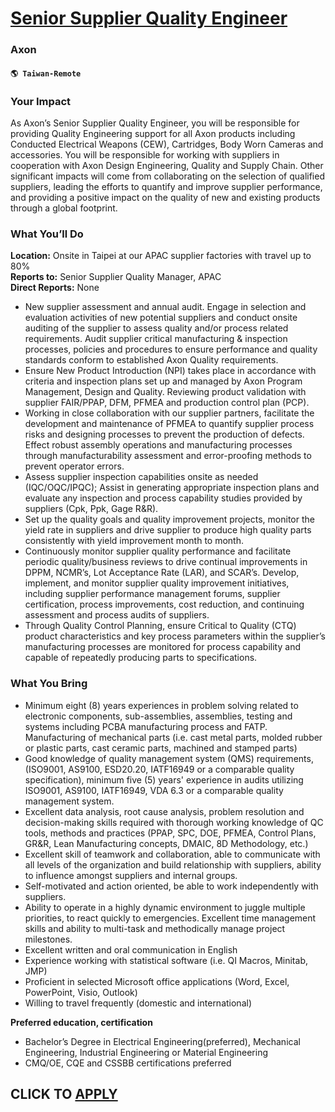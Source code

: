 # [Senior Supplier Quality Engineer](https://www.remotewlb.com/apply/senior-supplier-quality-engineer-104944)  
### Axon  
#### `🌎 Taiwan-Remote`  

### Your Impact

As Axon’s Senior Supplier Quality Engineer, you will be responsible for providing Quality Engineering support for all Axon products including Conducted Electrical Weapons (CEW), Cartridges, Body Worn Cameras and accessories. You will be responsible for working with suppliers in cooperation with Axon Design Engineering, Quality and Supply Chain. Other significant impacts will come from collaborating on the selection of qualified suppliers, leading the efforts to quantify and improve supplier performance, and providing a positive impact on the quality of new and existing products through a global footprint.

### What You’ll Do

**Location:** Onsite in Taipei at our APAC supplier factories with travel up to 80%  
 **Reports to:** Senior Supplier Quality Manager, APAC  
 **Direct Reports:** None

  * New supplier assessment and annual audit. Engage in selection and evaluation activities of new potential suppliers and conduct onsite auditing of the supplier to assess quality and/or process related requirements. Audit supplier critical manufacturing & inspection processes, policies and procedures to ensure performance and quality standards conform to established Axon Quality requirements.
  * Ensure New Product Introduction (NPI) takes place in accordance with criteria and inspection plans set up and managed by Axon Program Management, Design and Quality. Reviewing product validation with supplier FAIR/PPAP, DFM, PFMEA and production control plan (PCP).
  * Working in close collaboration with our supplier partners, facilitate the development and maintenance of PFMEA to quantify supplier process risks and designing processes to prevent the production of defects. Effect robust assembly operations and manufacturing processes through manufacturability assessment and error-proofing methods to prevent operator errors.
  * Assess supplier inspection capabilities onsite as needed (IQC/OQC/IPQC); Assist in generating appropriate inspection plans and evaluate any inspection and process capability studies provided by suppliers (Cpk, Ppk, Gage R&R).
  * Set up the quality goals and quality improvement projects, monitor the yield rate in suppliers and drive supplier to produce high quality parts consistently with yield improvement month to month.
  * Continuously monitor supplier quality performance and facilitate periodic quality/business reviews to drive continual improvements in DPPM, NCMR’s, Lot Acceptance Rate (LAR), and SCAR’s. Develop, implement, and monitor supplier quality improvement initiatives, including supplier performance management forums, supplier certification, process improvements, cost reduction, and continuing assessment and process audits of suppliers.
  * Through Quality Control Planning, ensure Critical to Quality (CTQ) product characteristics and key process parameters within the supplier’s manufacturing processes are monitored for process capability and capable of repeatedly producing parts to specifications.

### **What You Bring**

  * Minimum eight (8) years experiences in problem solving related to electronic components, sub-assemblies, assemblies, testing and systems including PCBA manufacturing process and FATP. Manufacturing of mechanical parts (i.e. cast metal parts, molded rubber or plastic parts, cast ceramic parts, machined and stamped parts)
  * Good knowledge of quality management system (QMS) requirements, (ISO9001, AS9100, ESD20.20, IATF16949 or a comparable quality specification), minimum five (5) years' experience in audits utilizing ISO9001, AS9100, IATF16949, VDA 6.3 or a comparable quality management system.
  * Excellent data analysis, root cause analysis, problem resolution and decision-making skills required with thorough working knowledge of QC tools, methods and practices (PPAP, SPC, DOE, PFMEA, Control Plans, GR&R, Lean Manufacturing concepts, DMAIC, 8D Methodology, etc.)
  * Excellent skill of teamwork and collaboration, able to communicate with all levels of the organization and build relationship with suppliers, ability to influence amongst suppliers and internal groups.
  * Self-motivated and action oriented, be able to work independently with suppliers.
  * Ability to operate in a highly dynamic environment to juggle multiple priorities, to react quickly to emergencies. Excellent time management skills and ability to multi-task and methodically manage project milestones.
  * Excellent written and oral communication in English
  * Experience working with statistical software (i.e. QI Macros, Minitab, JMP)
  * Proficient in selected Microsoft office applications (Word, Excel, PowerPoint, Visio, Outlook)
  * Willing to travel frequently (domestic and international)

**Preferred education, certification**

  * Bachelor’s Degree in Electrical Engineering(preferred), Mechanical Engineering, Industrial Engineering or Material Engineering
  * CMQ/OE, CQE and CSSBB certifications preferred

  
## CLICK TO [APPLY](https://www.remotewlb.com/apply/senior-supplier-quality-engineer-104944)

